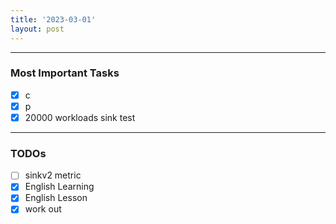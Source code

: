 ```yaml
---
title: '2023-03-01'
layout: post
---
```


---
### Most Important Tasks

- [x] c
- [x] p
- [x] 20000 workloads sink test

---

### TODOs
- [ ] sinkv2 metric
- [x] English Learning
- [x] English Lesson
- [x] work out
